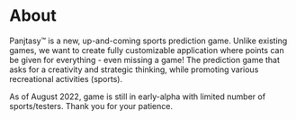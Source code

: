 # About
<p>Panjtasy&trade; is a new, up-and-coming sports prediction game. Unlike existing games, we want to create fully customizable application where points can be given for everything - even missing a game! The prediction game that asks for a creativity and strategic thinking, while promoting various recreational activities (sports). </p>
</p>As of August 2022, game is still in early-alpha with limited number of sports/testers. Thank you for your patience.</p>
